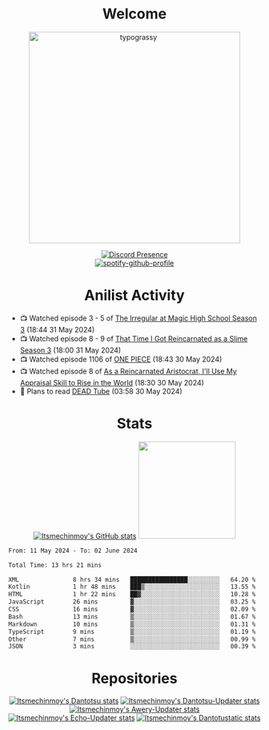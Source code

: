 <div align="center">

# Welcome
<a href="https://github.com/kawarimidoll/typograssy">
    <img alt="typograssy" src="https://typograssy.deno.dev/api?text=%E3%82%88%E3%81%86%E3%81%93%E3%81%9D%E3%81%BF%E3%81%AA%E3%81%95%E3%82%93%20-%20Itsmechinmoy--&&l0=none&l1=82d9d0&l2=027353&l3=038c4c&l4=01402e&bg=none&frame=none&speed=100&comment=" width="421.99">
</a>

[![Discord Presence](https://lanyard.cnrad.dev/api/523539866311720963?theme=dark&bg=Oe1116&animated=false&hideDiscrim=true&borderRadius=30px&hideActivity=whenNotUsed)](https://discord.com/users/523539866311720963)<br>
[![spotify-github-profile](https://spotify-github-profile.vercel.app/api/view?uid=31zczwoe3obxakjgkio7anubhkaq&cover_image=true&theme=novatorem&show_offline=true&background_color=121212&interchange=false&bar_color=53b14f&bar_color=ffffff&bar_color_cover=false)](https://spotify-github-profile.vercel.app/api/view?uid=31zczwoe3obxakjgkio7anubhkaq&redirect=true)
</div>

<div align="center">

# Anilist Activity
</div>
<!-- ANILIST_ACTIVITY:start -->

-   📺 Watched episode 3 - 5 of [The Irregular at Magic High School Season 3](https://anilist.co/anime/143271) (18:44 31 May 2024)
-   📺 Watched episode 8 - 9 of [That Time I Got Reincarnated as a Slime Season 3](https://anilist.co/anime/156822) (18:00 31 May 2024)
-   📺 Watched episode 1106 of [ONE PIECE](https://anilist.co/anime/21) (18:43 30 May 2024)
-   📺 Watched episode 8 of [As a Reincarnated Aristocrat, I'll Use My Appraisal Skill to Rise in the World](https://anilist.co/anime/164702) (18:30 30 May 2024)
-   📖 Plans to read [DEAD Tube](https://anilist.co/manga/85671) (03:58 30 May 2024)

<!-- ANILIST_ACTIVITY:end -->
<div align="center">
    
# Stats
[![Itsmechinmoy's GitHub stats](https://github-readme-stats.vercel.app/api?username=itsmechinmoy&show_icons=true&theme=algolia)](https://github.com/anuraghazra/github-readme-stats)
<img src="https://github-readme-stackoverflow.vercel.app/?userID=25004176&theme=dark" height="194"/>
</div>
<!--START_SECTION:waka-->

```txt
From: 11 May 2024 - To: 02 June 2024

Total Time: 13 hrs 21 mins

XML               8 hrs 34 mins   ████████████████░░░░░░░░░   64.20 %
Kotlin            1 hr 48 mins    ███▒░░░░░░░░░░░░░░░░░░░░░   13.55 %
HTML              1 hr 22 mins    ██▓░░░░░░░░░░░░░░░░░░░░░░   10.28 %
JavaScript        26 mins         ▓░░░░░░░░░░░░░░░░░░░░░░░░   03.25 %
CSS               16 mins         ▓░░░░░░░░░░░░░░░░░░░░░░░░   02.09 %
Bash              13 mins         ▒░░░░░░░░░░░░░░░░░░░░░░░░   01.67 %
Markdown          10 mins         ▒░░░░░░░░░░░░░░░░░░░░░░░░   01.31 %
TypeScript        9 mins          ▒░░░░░░░░░░░░░░░░░░░░░░░░   01.19 %
Other             7 mins          ▒░░░░░░░░░░░░░░░░░░░░░░░░   00.99 %
JSON              3 mins          ░░░░░░░░░░░░░░░░░░░░░░░░░   00.39 %
```

<!--END_SECTION:waka-->
<div align="center">

# Repositories
[![Itsmechinmoy's Dantotsu stats](https://github-readme-stats.vercel.app/api/pin/?username=itsmechinmoy&repo=dantotsu&show_icons=true&theme=algolia&description_lines_count=1)](https://github.com/itsmechinmoy/dantotsu)
[![Itsmechinmoy's Dantotsu-Updater stats](https://github-readme-stats.vercel.app/api/pin/?username=itsmechinmoy&repo=dantotsu-updater&show_icons=true&theme=algolia&description_lines_count=1)](https://github.com/itsmechinmoy/dantotsu-updater)
[![Itsmechinmoy's Awery-Updater stats](https://github-readme-stats.vercel.app/api/pin/?username=itsmechinmoy&repo=awery-updater&show_icons=true&theme=algolia&description_lines_count=1)](https://github.com/itsmechinmoy/awery-updater)
[![Itsmechinmoy's Echo-Updater stats](https://github-readme-stats.vercel.app/api/pin/?username=itsmechinmoy&repo=echo-updater&show_icons=true&theme=algolia&description_lines_count=1)](https://github.com/itsmechinmoy/echo-updater)
[![Itsmechinmoy's Dantotustatic stats](https://github-readme-stats.vercel.app/api/pin/?username=itsmechinmoy&repo=dantotustatic&show_icons=true&theme=algolia&description_lines_count=1)](https://github.com/itsmechinmoy/dantotustatic)
</div>
